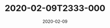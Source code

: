 ---
date: 2020-02-09
title: 2020-02-09T2333-000
hero: 2020/2020-02-09T2333-000.jpeg

# briefly describe the image…
alt: ''

# insert the closed caption text after the three-dash break…
# (include line-breaks, punctuation, and capitalization)
---